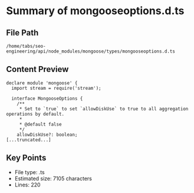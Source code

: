 # Summary of mongooseoptions.d.ts
  
## File Path
`/home/tabs/seo-engineering/api/node_modules/mongoose/types/mongooseoptions.d.ts`

## Content Preview
```
declare module 'mongoose' {
  import stream = require('stream');

  interface MongooseOptions {
    /**
     * Set to `true` to set `allowDiskUse` to true to all aggregation operations by default.
     *
     * @default false
     */
    allowDiskUse?: boolean;
[...truncated...]
```

## Key Points
- File type: .ts
- Estimated size: 7105 characters
- Lines: 220
